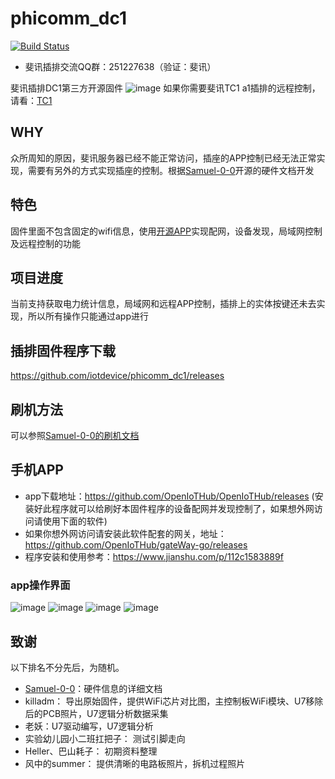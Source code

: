 # phicomm_dc1
[![Build Status](https://www.travis-ci.com/IoTDevice/phicomm_dc1.svg?branch=master)](https://www.travis-ci.com/IoTDevice/phicomm_dc1)
* 斐讯插排交流QQ群：251227638（验证：斐讯）  

斐讯插排DC1第三方开源固件
![image](https://github.com/Samuel-0-0/dc1-esphome-home-assistant/blob/master/image/%E4%BA%A7%E5%93%81%E5%9B%BE2.jpg?raw=true)
如果你需要斐讯TC1 a1插排的远程控制，请看：[TC1](https://github.com/IoTDevice/phicomm_tc1_a1)
## WHY
众所周知的原因，斐讯服务器已经不能正常访问，插座的APP控制已经无法正常实现，需要有另外的方式实现插座的控制。根据[Samuel-0-0](https://github.com/Samuel-0-0/phicomm_dc1-esphome)开源的硬件文档开发
## 特色 
固件里面不包含固定的wifi信息，使用[开源APP](https://github.com/OpenIoTHub/OpenIoTHub)实现配网，设备发现，局域网控制及远程控制的功能 
## 项目进度 
当前支持获取电力统计信息，局域网和远程APP控制，插排上的实体按键还未去实现，所以所有操作只能通过app进行 
## 插排固件程序下载 
https://github.com/iotdevice/phicomm_dc1/releases
## 刷机方法
可以参照[Samuel-0-0的刷机文档](https://github.com/Samuel-0-0/phicomm_dc1-esphome/tree/master/cookbook)
## 手机APP 
- app下载地址：https://github.com/OpenIoTHub/OpenIoTHub/releases (安装好此程序就可以给刷好本固件程序的设备配网并发现控制了，如果想外网访问请使用下面的软件)
- 如果你想外网访问请安装此软件配套的网关，地址：https://github.com/OpenIoTHub/gateWay-go/releases
- 程序安装和使用参考：https://www.jianshu.com/p/112c1583889f
### app操作界面 
![image](./images/设备列表.png)
![image](./images/设备操作界面.png)
![image](./images/设置设备名称.png)
![image](./images/设备信息.png)
## 致谢
以下排名不分先后，为随机。
- [Samuel-0-0](https://github.com/Samuel-0-0/phicomm_dc1-esphome)：硬件信息的详细文档
- killadm：  导出原始固件，提供WiFi芯片对比图，主控制板WiFi模块、U7移除后的PCB照片，U7逻辑分析数据采集
- 老妖：U7驱动编写，U7逻辑分析
- 实验幼儿园小二班扛把子：  测试引脚走向
- Heller、巴山耗子： 初期资料整理
- 风中的summer： 提供清晰的电路板照片，拆机过程照片
